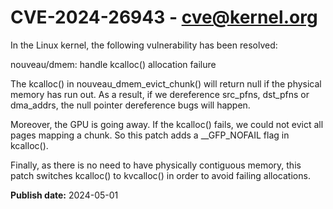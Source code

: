 # CVE-2024-26943 - cve@kernel.org

In the Linux kernel, the following vulnerability has been resolved:

nouveau/dmem: handle kcalloc() allocation failure

The kcalloc() in nouveau_dmem_evict_chunk() will return null if
the physical memory has run out. As a result, if we dereference
src_pfns, dst_pfns or dma_addrs, the null pointer dereference bugs
will happen.

Moreover, the GPU is going away. If the kcalloc() fails, we could not
evict all pages mapping a chunk. So this patch adds a __GFP_NOFAIL
flag in kcalloc().

Finally, as there is no need to have physically contiguous memory,
this patch switches kcalloc() to kvcalloc() in order to avoid
failing allocations.

**Publish date:** 2024-05-01
